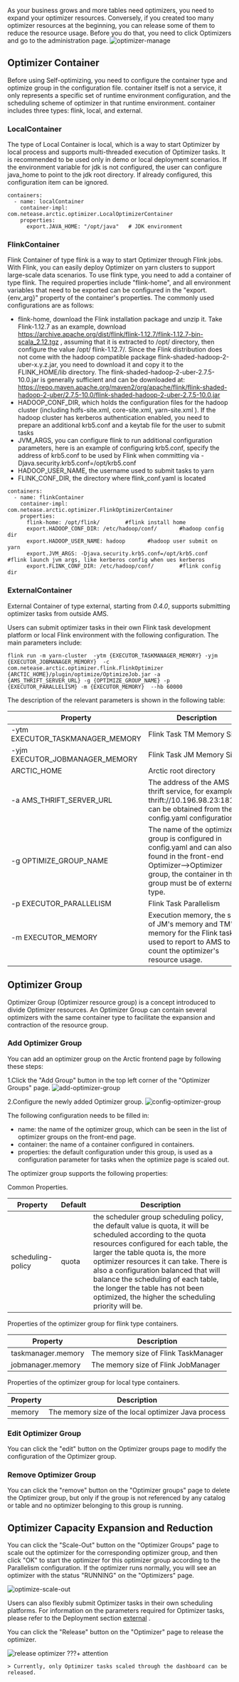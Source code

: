 
As your business grows and more tables need optimizers, you need to expand your optimizer resources. Conversely, if you created too many optimizer resources at the beginning, you can release some of them to reduce the resource usage. Before you do that, you need to click Optimizers and go to the administration page.
![optimizer-manage](../images/admin/optimizer_management.png)

## Optimizer Container
Before using Self-optimizing, you need to configure the container type and optimize group in the configuration file. container itself is not a service, it only represents a specific set of runtime environment configuration, and the scheduling scheme of optimizer in that runtime environment. container includes three types: flink, local, and external.

### LocalContainer
The type of Local Container is local, which is a way to start Optimizer by local process and supports multi-threaded execution of Optimizer tasks. It is recommended to be used only in demo or local deployment scenarios. If the environment variable for jdk is not configured, the user can configure java_home to point to the jdk root directory. If already configured, this configuration item can be ignored.

```shell
containers:
  - name: localContainer
    container-impl: com.netease.arctic.optimizer.LocalOptimizerContainer
    properties:
      export.JAVA_HOME: "/opt/java"   # JDK environment
```
### FlinkContainer
Flink Container of type flink is a way to start Optimizer through Flink jobs. With Flink, you can easily deploy Optimizer 
on yarn clusters to support large-scale data scenarios. To use flink type, you need to add a container of type flink.
The required properties include "flink-home", and all environment variables that need to be exported can be configured 
in the "export.{env_arg}" property of the container's properties. The commonly used configurations are as follows:

- flink-home, download the Flink installation package and unzip it. Take Flink-1.12.7 as an example, 
download https://archive.apache.org/dist/flink/flink-1.12.7/flink-1.12.7-bin-scala_2.12.tgz , assuming that it is 
extracted to /opt/ directory, then configure the value /opt/ flink-1.12.7/. Since the Flink distribution does not come 
with the hadoop compatible package flink-shaded-hadoop-2-uber-x.y.z.jar, you need to download it and copy it to the 
FLINK_HOME/lib directory. The flink-shaded-hadoop-2-uber-2.7.5-10.0.jar is generally sufficient and can be downloaded 
at: https://repo.maven.apache.org/maven2/org/apache/flink/flink-shaded-hadoop-2-uber/2.7.5-10.0/flink-shaded-hadoop-2-uber-2.7.5-10.0.jar
- HADOOP_CONF_DIR, which holds the configuration files for the hadoop cluster (including hdfs-site.xml, core-site.xml, yarn-site.xml ). If the hadoop cluster has kerberos authentication enabled, you need to prepare an additional krb5.conf and a keytab file for the user to submit tasks
- JVM_ARGS, you can configure flink to run additional configuration parameters, here is an example of configuring krb5.conf, specify the address of krb5.conf to be used by Flink when committing via -Djava.security.krb5.conf=/opt/krb5.conf
- HADOOP_USER_NAME, the username used to submit tasks to yarn
- FLINK_CONF_DIR, the directory where flink_conf.yaml is located
```shell
containers:
  - name: flinkContainer
    container-impl: com.netease.arctic.optimizer.FlinkOptimizerContainer
    properties:
      flink-home: /opt/flink/        #flink install home
      export.HADOOP_CONF_DIR: /etc/hadoop/conf/       #hadoop config dir
      export.HADOOP_USER_NAME: hadoop       #hadoop user submit on yarn
      export.JVM_ARGS: -Djava.security.krb5.conf=/opt/krb5.conf       #flink launch jvm args, like kerberos config when ues kerberos
      export.FLINK_CONF_DIR: /etc/hadoop/conf/        #flink config dir
```
### ExternalContainer

External Container of type external, starting from *0.4.0*, supports submitting optimizer tasks from outside AMS.

Users can submit optimizer tasks in their own Flink task development platform or local Flink environment with the following configuration. The main parameters include:
```shell
flink run -m yarn-cluster  -ytm {EXECUTOR_TASKMANAGER_MEMORY} -yjm {EXECUTOR_JOBMANAGER_MEMORY}  -c com.netease.arctic.optimizer.flink.FlinkOptimizer  {ARCTIC_HOME}/plugin/optimize/OptimizeJob.jar -a {AMS_THRIFT_SERVER_URL} -g {OPTIMIZE_GROUP_NAME} -p {EXECUTOR_PARALLELISM} -m {EXECUTOR_MEMORY}  --hb 60000
```
The description of the relevant parameters is shown in the following table:

| Property                         | Description                                           |
|----------------------------------| ----------------------------------------------------------- |
| -ytm EXECUTOR_TASKMANAGER_MEMORY | Flink Task TM Memory Size                                   |
| -yjm EXECUTOR_JOBMANAGER_MEMORY  | Flink Task JM Memory Size                                   |
| ARCTIC_HOME                      | Arctic  root directory                                         |
| -a AMS_THRIFT_SERVER_URL         | The address of the AMS thrift service, for example: thrift://10.196.98.23:18112, can be obtained from the config.yaml configuration. |
| -g OPTIMIZE_GROUP_NAME           | The name of the optimize group is configured in config.yaml and can also be found in the front-end Optimizer-->Optimizer group, the container in this group must be of external type. |
| -p EXECUTOR_PARALLELISM          | Flink Task Parallelism                                      |
| -m EXECUTOR_MEMORY               | Execution memory, the sum of JM's memory and TM's memory for the Flink task, is used to report to AMS to count the optimizer's resource usage. |

## Optimizer Group
Optimizer Group (Optimizer resource group) is a concept introduced to divide Optimizer resources. An Optimizer Group can 
contain several optimizers with the same container type to facilitate the expansion and contraction of the resource group.

### Add Optimizer Group

You can add an optimizer group on the Arctic frontend page by following these steps:

1.Click the "Add Group" button in the top left corner of the "Optimizer Groups" page.
![add-optimizer-group](../images/admin/add-optimizer-group.png)

2.Configure the newly added Optimizer group.
![config-optimizer-group](../images/admin/config-optimizer-group.png)

The following configuration needs to be filled in:

- name: the name of the optimizer group, which can be seen in the list of optimizer groups on the front-end page.
- container: the name of a container configured in containers.
- properties: the default configuration under this group, is used as a configuration parameter for tasks when the optimize page is scaled out.

The optimizer group supports the following properties:

Common Properties.

| Property            | Default | Description                                           |
|---------------------|----------| ----------------------------------------------------------- |
| scheduling-policy   | quota    | the scheduler group scheduling policy, the default value is quota, it will be scheduled according to the quota resources configured for each table, the larger the table quota is, the more optimizer resources it can take. There is also a configuration balanced that will balance the scheduling of each table, the longer the table has not been optimized, the higher the scheduling priority will be. |

Properties of the optimizer group for flink type containers.

| Property             | Description                          |
|----------------------|--------------------------------------|
| taskmanager.memory   | The memory size of Flink TaskManager |
| jobmanager.memory    | The memory size of Flink JobManager  |

Properties of the optimizer group for local type containers.

| Property | Description                                           |
|----------| ----------------------------------------------------- |
| memory   | The memory size of the local optimizer Java process|

### Edit Optimizer Group

You can click the "edit" button on the Optimizer groups page to modify the configuration of the Optimizer group.

### Remove Optimizer Group

You can click the "remove" button on the "Optimizer groups" page to delete the Optimizer group, but only if the group is 
not referenced by any catalog or table and no optimizer belonging to this group is running.

## Optimizer Capacity Expansion and Reduction

You can click the "Scale-Out" button on the "Optimizer Groups" page to scale out the optimizer for the corresponding optimizer 
group, and then click "OK" to start the optimizer for this optimizer group according to the Parallelism configuration. 
If the optimizer runs normally, you will see an optimizer with the status "RUNNING" on the "Optimizers" page.

![optimize-scale-out](../images/admin/optimizer_scale.png)

Users can also flexibly submit Optimizer tasks in their own scheduling platforms. For information on the parameters required for Optimizer tasks, please refer to the Deployment section [external](#external) .

You can click the "Release" button on the "Optimizer" page to release the optimizer.

![release optimizer](../images/admin/optimizer_release.png)
???+ attention

    > Currently, only Optimizer tasks scaled through the dashboard can be released.